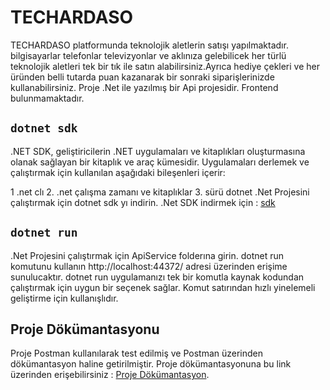 # TECHARDASO
TECHARDASO platformunda teknolojik aletlerin satışı yapılmaktadır. bilgisayarlar telefonlar televizyonlar ve aklınıza gelebilicek her türlü teknolojik aletleri tek bir tık ile satın alabilirsiniz.Ayrıca hediye çekleri ve her üründen belli tutarda puan kazanarak bir sonraki siparişlerinizde kullanabilirsiniz. Proje .Net ile yazılmış bir Api projesidir. Frontend bulunmamaktadır.

## `dotnet sdk`

.NET SDK, geliştiricilerin .NET uygulamaları ve kitaplıkları oluşturmasına olanak sağlayan bir kitaplık ve araç kümesidir. Uygulamaları derlemek ve çalıştırmak için kullanılan aşağıdaki bileşenleri içerir:


1 .net clı
2. .net çalışma zamanı ve kitaplıklar
3. sürü dotnet
.Net  Projesini çalıştırmak için dotnet sdk yı indirin. 
.Net SDK indirmek için : [sdk](https://dotnet.microsoft.com/en-us/download)

## `dotnet run`

.Net Projesini çalıştırmak için ApiService folderına girin. dotnet run komutunu kullanın  http://localhost:44372/ adresi üzerinden erişime sunulucaktır.
dotnet run uygulamanızı tek bir komutla kaynak kodundan çalıştırmak için uygun bir seçenek sağlar. Komut satırından hızlı yinelemeli geliştirme için kullanışlıdır.

## Proje Dökümantasyonu

Proje Postman kullanılarak test edilmiş ve Postman üzerinden dökümantasyon haline getirilmiştir.
Proje dökümantasyonuna bu link üzerinden erişebilirsiniz : [Proje Dökümantasyon](https://documenter.getpostman.com/view/18639016/2s93sgXqaQ).
